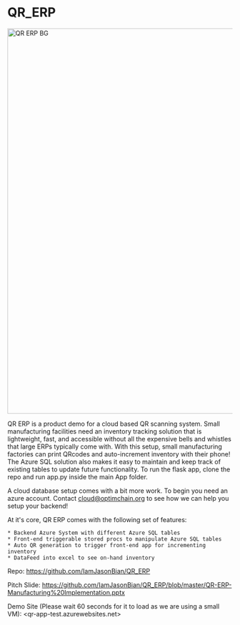 
# QR_ERP

<img width="863" alt="QR ERP BG" src="https://user-images.githubusercontent.com/16582383/118562065-df697900-b720-11eb-9fa6-c8a76dfc289c.PNG">

QR ERP is a product demo for a cloud based QR scanning system. Small manufacturing facilities need an inventory tracking solution that is lightweight, fast, and accessible without all the expensive bells and whistles that large ERPs typically come with. With this setup, small manufacturing factories can print QRcodes and auto-increment inventory with their phone! The Azure SQL solution also makes it easy to maintain and keep track of existing tables to update future functionality. To run the flask app, clone the repo and run app.py inside the main App folder. 

A cloud database setup comes with a bit more work. To begin you need an azure account. Contact cloud@optimchain.org to see how we can help you setup your backend!

At it's core, QR ERP comes with the following set of features:

	* Backend Azure System with different Azure SQL tables
	* Front-end triggerable stored procs to manipulate Azure SQL tables
	* Auto QR generation to trigger front-end app for incrementing inventory
	* DataFeed into excel to see on-hand inventory


Repo: <https://github.com/IamJasonBian/QR_ERP>

Pitch Slide: <https://github.com/IamJasonBian/QR_ERP/blob/master/QR-ERP-Manufacturing%20Implementation.pptx>


Demo Site (Please wait 60 seconds for it to load as we are using a small VM): <qr-app-test.azurewebsites.net>
